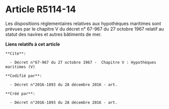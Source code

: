 # Article R5114-14

Les dispositions réglementaires relatives aux hypothèques maritimes sont prévues par le chapitre V du décret n° 67-967 du 27
octobre 1967 relatif au statut des navires et autres bâtiments de mer.

**Liens relatifs à cet article**

	**Cite**:

	  - Décret n°67-967 du 27 octobre 1967 -  Chapitre V : Hypothèques maritimes (V)

	**Codifié par**:

	  - Décret n°2016-1893 du 28 décembre 2016 - art.

	**Créé par**:

	  - Décret n°2016-1893 du 28 décembre 2016 - art.
